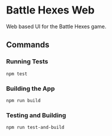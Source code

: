 # Battle Hexes Web

Web based UI for the Battle Hexes game.

## Commands

### Running Tests

    npm test

### Building the App

    npm run build

### Testing and Building

    npm run test-and-build

